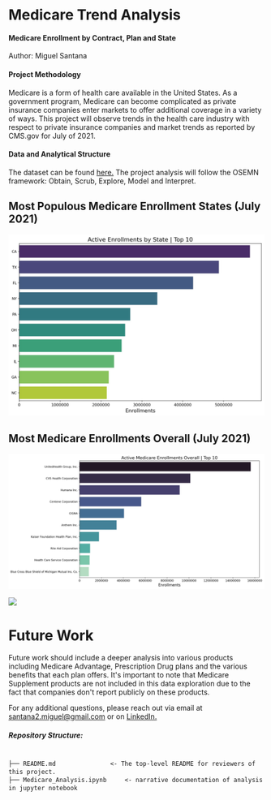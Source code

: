 
# Medicare Trend Analysis

#### Medicare Enrollment by Contract, Plan and State

Author: Miguel Santana

#### Project Methodology
Medicare is a form of health care available in the United States. As a government program, Medicare can become complicated as private insurance companies enter markets to offer additional coverage in a variety of ways. This project will observe trends in the health care industry with respect to private insurance companies and market trends as reported by CMS.gov for July of 2021.

#### Data and Analytical Structure

The dataset can be found [here.](https://www.cms.gov/Research-Statistics-Data-and-Systems/Statistics-Trends-and-Reports/MCRAdvPartDEnrolData/Monthly-Enrollment-by-Contract-Plan-State-County) The project analysis will follow the OSEMN framework: Obtain, Scrub, Explore, Model and Interpret.

## Most Populous Medicare Enrollment States (July 2021)

![!](/images/enrollmentsbystate.jpg)

## Most Medicare Enrollments Overall (July 2021)

![!](/images/enrollmentsbycarrier.jpg)


<div class='tableauPlaceholder' id='viz1626726797393' style='position: relative'><noscript><a href='#'><img alt=' ' src='https:&#47;&#47;public.tableau.com&#47;static&#47;images&#47;Me&#47;MedicareEnrollmentbyParentCompany2021&#47;Sheet1&#47;1_rss.png' style='border: none' /></a></noscript><object class='tableauViz'  style='display:none;'><param name='host_url' value='https%3A%2F%2Fpublic.tableau.com%2F' /> <param name='embed_code_version' value='3' /> <param name='path' value='views&#47;MedicareEnrollmentbyParentCompany2021&#47;Sheet1?:language=en-US&amp;:embed=true&amp;publish=yes' /> <param name='toolbar' value='yes' /><param name='static_image' value='https:&#47;&#47;public.tableau.com&#47;static&#47;images&#47;Me&#47;MedicareEnrollmentbyParentCompany2021&#47;Sheet1&#47;1.png' /> <param name='animate_transition' value='yes' /><param name='display_static_image' value='yes' /><param name='display_spinner' value='yes' /><param name='display_overlay' value='yes' /><param name='display_count' value='yes' /><param name='language' value='en-US' /><param name='filter' value='publish=yes' /></object></div>                <script type='text/javascript'>                    var divElement = document.getElementById('viz1626726797393');                    var vizElement = divElement.getElementsByTagName('object')[0];                    vizElement.style.width='100%';vizElement.style.height=(divElement.offsetWidth*0.75)+'px';                    var scriptElement = document.createElement('script');                    scriptElement.src = 'https://public.tableau.com/javascripts/api/viz_v1.js';                    vizElement.parentNode.insertBefore(scriptElement, vizElement);                </script>



# Future Work
Future work should include a deeper analysis into various products including Medicare Advantage, Prescription Drug plans and the various benefits that each plan offers. It's important to note that Medicare Supplement products are not included in this data exploration due to the fact that companies don't report publicly on these products. 

For any additional questions, please reach out via email at santana2.miguel@gmail.com or on [LinkedIn.](https://www.linkedin.com/in/miguel-angel-santana-ii-mba-51467276/)

##### Repository Structure:

```

├── README.md               <- The top-level README for reviewers of this project.
├── Medicare_Analysis.ipynb     <- narrative documentation of analysis in jupyter notebook

```
